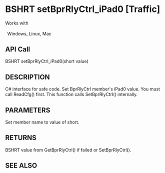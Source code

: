 # BSHRT setBprRlyCtrl_iPad0 [Traffic]

Works with <p class="s1" style="padding-top: 2pt;padding-left: 5pt;text-indent: 0pt;text-align: left;"><a name="bookmark387">&zwnj;</a>Windows, Linux, Mac</p>

## API Call
BSHRT setBprRlyCtrl_iPad0(short value)
## DESCRIPTION
C# interface for safe code. Set BprRlyCtrl member&#39;s iPad0 value. You must call ReadCfg() first. This function calls SetBprRlyCtrl() internally.

## PARAMETERS
Set member name to value of short.

## RETURNS
BSHRT value from GetBprRlyCtrl() if failed or SetBprRlyCtrl().

## SEE ALSO

